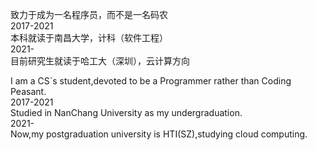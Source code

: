致力于成为一名程序员，而不是一名码农  
2017-2021  
本科就读于南昌大学，计科（软件工程）  
2021-  
目前研究生就读于哈工大（深圳），云计算方向    


I am a CS`s student,devoted to be a Programmer rather than Coding Peasant.  
2017-2021  
Studied in NanChang University as my undergraduation.  
2021-  
Now,my postgraduation university is  HTI(SZ),studying cloud computing.  
<!---
Syy-99/Syy-99 is a ✨ special ✨ repository because its `README.md` (this file) appears on your GitHub profile.
You can click the Preview link to take a look at your changes.
--->
